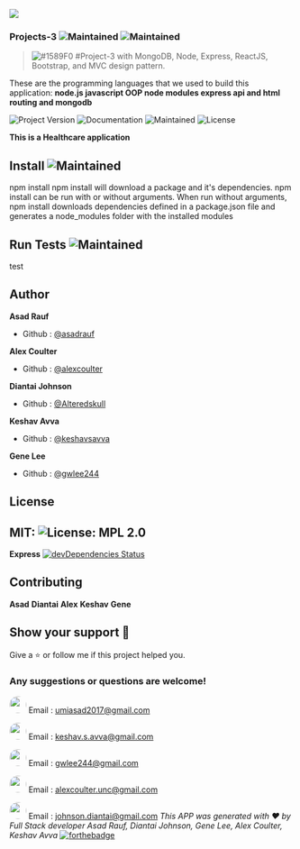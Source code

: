 ![](mainpage.png)
 
### Projects-3 ![Maintained](https://img.shields.io/badge/burger-yellowgreen) ![Maintained](https://img.shields.io/badge/UNC-bootCamp-blue)

> ![#1589F0](https://placehold.it/15/1589F0/000000?text=+) #Project-3 with MongoDB, Node, Express, ReactJS, Bootstrap, and MVC design pattern.

These are the programming languages that we used to build this application:
**node.js javascript OOP node modules express api and html routing and mongodb**


![Project Version](https://img.shields.io/badge/Version-version1.1-blue)  ![Documentation](https://img.shields.io/badge/Documentation-Yes-yellowgreen) ![Maintained](https://img.shields.io/badge/Maintained-Yes-yellowgreen)  ![License](https://img.shields.io/badge/License-MIT-green)

**This is a Healthcare application**

## Install  ![Maintained](https://img.shields.io/badge/npm-install-red)
npm install
npm install will download a package and it's dependencies. npm install can be run with or without arguments. When run without arguments, npm install downloads dependencies defined in a package.json file and generates a node_modules folder with the installed modules

## Run Tests  ![Maintained](https://img.shields.io/badge/npm-test-red)
test

## Author
**Asad Rauf**
- Github : [@asadrauf](https://github.com/asadrauf)

**Alex Coulter**
- Github : [@alexcoulter](https://github.com/alexcoulter)

**Diantai Johnson**
- Github : [@Alteredskull](https://github.com/Alteredskull)

**Keshav Avva**
- Github : [@keshavsavva](https://github.com/keshavsavva)

**Gene Lee**
- Github : [@gwlee244](https://github.com/gwlee244) 

## License 
MIT: ![License: MPL 2.0](https://img.shields.io/badge/License-MPL%202.0-brightgreen.svg)
---
**Express** [![devDependencies Status](https://david-dm.org/dwyl/hapi-auth-jwt2/dev-status.svg)](https://david-dm.org/dwyl/hapi-auth-jwt2?type=dev)
## Contributing
**Asad**
**Diantai**
**Alex**
**Keshav** 
**Gene**

## Show your support :pray:
Give a :star: or follow me if this project helped you.
### Any suggestions or questions are welcome!
<img src="https://avatars1.githubusercontent.com/u/7818024?v=4" style="border-radius: 18px" width="30px" style = "border: 2px solid green" /> Email : [umiasad2017@gmail.com](asadrauf)


<img src= "https://avatars1.githubusercontent.com/u/58408384?v=4" style="border-radius: 18px" width="30px" style = "border: 2px solid green" /> Email : [keshav.s.avva@gmail.com](keshavsavva)


<img src= "https://avatars1.githubusercontent.com/u/55607961?v=4" style="border-radius: 18px" width="30px" style = "border: 2px solid green" /> Email : [gwlee244@gmail.com](gwlee244)


<img src= "https://avatars1.githubusercontent.com/u/19214549?v=4" style="border-radius: 18px" width="30px" style = "border: 2px solid green" /> Email : [alexcoulter.unc@gmail.com](alexcoulter)


<img src= "https://avatars1.githubusercontent.com/u/23248472?v=4" style="border-radius: 18px" width="30px" style = "border: 2px solid green" /> Email : [johnson.diantai@gmail.com](Alteredskull)
*This APP was generated with :heart: by Full Stack developer Asad Rauf, Diantai Johnson, Gene Lee, Alex Coulter, Keshav Avva*
[![forthebadge](https://forthebadge.com/images/badges/made-with-javascript.svg)](https://forthebadge.com)
